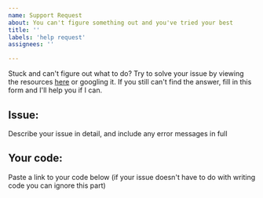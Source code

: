 ```yaml
---
name: Support Request
about: You can't figure something out and you've tried your best
title: ''
labels: 'help request'
assignees: ''

---
```


Stuck and can't figure out what to do? Try to solve your issue by viewing the resources [here](https://l1lith.github.io/Intro-Coding-Concepts#resources) or googling it. If you still can't find the answer, fill in this form and I'll help you if I can.

## Issue:
Describe your issue in detail, and include any error messages in full


## Your code:
Paste a link to your code below (if your issue doesn't have to do with writing code you can ignore this part)
